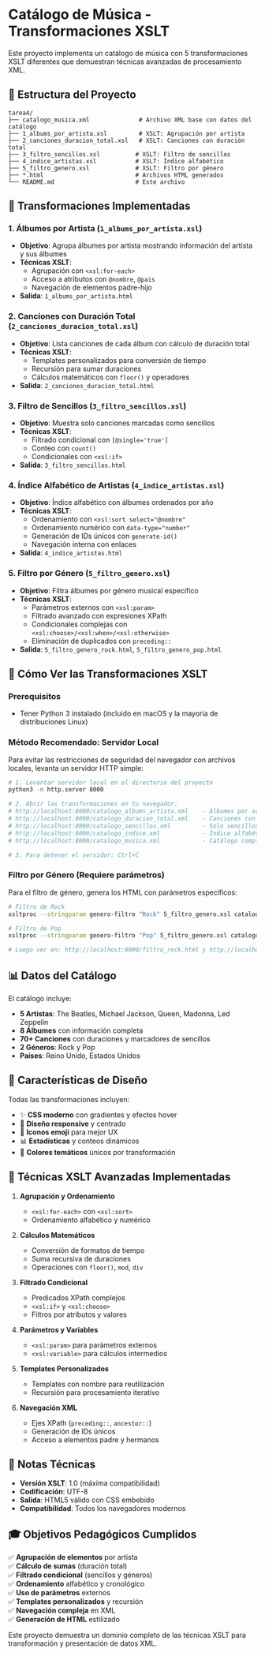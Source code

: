 # Catálogo de Música - Transformaciones XSLT

Este proyecto implementa un catálogo de música con 5 transformaciones XSLT diferentes que demuestran técnicas avanzadas de procesamiento XML.

## 📁 Estructura del Proyecto

```
tarea4/
├── catalogo_musica.xml              # Archivo XML base con datos del catálogo
├── 1_albums_por_artista.xsl         # XSLT: Agrupación por artista
├── 2_canciones_duracion_total.xsl   # XSLT: Canciones con duración total
├── 3_filtro_sencillos.xsl          # XSLT: Filtro de sencillos
├── 4_indice_artistas.xsl           # XSLT: Índice alfabético
├── 5_filtro_genero.xsl             # XSLT: Filtro por género
├── *.html                          # Archivos HTML generados
└── README.md                       # Este archivo
```

## 🎯 Transformaciones Implementadas

### 1. **Álbumes por Artista** (`1_albums_por_artista.xsl`)
- **Objetivo**: Agrupa álbumes por artista mostrando información del artista y sus álbumes
- **Técnicas XSLT**: 
  - Agrupación con `<xsl:for-each>`
  - Acceso a atributos con `@nombre`, `@pais`
  - Navegación de elementos padre-hijo
- **Salida**: `1_albums_por_artista.html`

### 2. **Canciones con Duración Total** (`2_canciones_duracion_total.xsl`)
- **Objetivo**: Lista canciones de cada álbum con cálculo de duración total
- **Técnicas XSLT**:
  - Templates personalizados para conversión de tiempo
  - Recursión para sumar duraciones
  - Cálculos matemáticos con `floor()` y operadores
- **Salida**: `2_canciones_duracion_total.html`

### 3. **Filtro de Sencillos** (`3_filtro_sencillos.xsl`)
- **Objetivo**: Muestra solo canciones marcadas como sencillos
- **Técnicas XSLT**:
  - Filtrado condicional con `[@single='true']`
  - Conteo con `count()`
  - Condicionales con `<xsl:if>`
- **Salida**: `3_filtro_sencillos.html`

### 4. **Índice Alfabético de Artistas** (`4_indice_artistas.xsl`)
- **Objetivo**: Índice alfabético con álbumes ordenados por año
- **Técnicas XSLT**:
  - Ordenamiento con `<xsl:sort select="@nombre"`
  - Ordenamiento numérico con `data-type="number"`
  - Generación de IDs únicos con `generate-id()`
  - Navegación interna con enlaces
- **Salida**: `4_indice_artistas.html`

### 5. **Filtro por Género** (`5_filtro_genero.xsl`)
- **Objetivo**: Filtra álbumes por género musical específico
- **Técnicas XSLT**:
  - Parámetros externos con `<xsl:param>`
  - Filtrado avanzado con expresiones XPath
  - Condicionales complejas con `<xsl:choose>/<xsl:when>/<xsl:otherwise>`
  - Eliminación de duplicados con `preceding::`
- **Salida**: `5_filtro_genero_rock.html`, `5_filtro_genero_pop.html`

## 🚀 Cómo Ver las Transformaciones XSLT

### Prerequisitos
- Tener Python 3 instalado (incluido en macOS y la mayoría de distribuciones Linux)

### Método Recomendado: Servidor Local

Para evitar las restricciones de seguridad del navegador con archivos locales, levanta un servidor HTTP simple:

```bash
# 1. Levantar servidor local en el directorio del proyecto
python3 -m http.server 8000

# 2. Abrir las transformaciones en tu navegador:
# http://localhost:8000/catalogo_albums_artista.xml    - Álbumes por artista
# http://localhost:8000/catalogo_duracion_total.xml    - Canciones con duración total  
# http://localhost:8000/catalogo_sencillos.xml         - Solo sencillos
# http://localhost:8000/catalogo_indice.xml            - Índice alfabético
# http://localhost:8000/catalogo_musica.xml            - Catálogo completo con CSS

# 3. Para detener el servidor: Ctrl+C
```

### Filtro por Género (Requiere parámetros)

Para el filtro de género, genera los HTML con parámetros específicos:

```bash
# Filtro de Rock
xsltproc --stringparam genero-filtro "Rock" 5_filtro_genero.xsl catalogo_musica.xml > filtro_rock.html

# Filtro de Pop  
xsltproc --stringparam genero-filtro "Pop" 5_filtro_genero.xsl catalogo_musica.xml > filtro_pop.html

# Luego ver en: http://localhost:8000/filtro_rock.html y http://localhost:8000/filtro_pop.html
```

## 📊 Datos del Catálogo

El catálogo incluye:
- **5 Artistas**: The Beatles, Michael Jackson, Queen, Madonna, Led Zeppelin
- **8 Álbumes** con información completa
- **70+ Canciones** con duraciones y marcadores de sencillos
- **2 Géneros**: Rock y Pop
- **Países**: Reino Unido, Estados Unidos

## 🎨 Características de Diseño

Todas las transformaciones incluyen:
- ✨ **CSS moderno** con gradientes y efectos hover
- 📱 **Diseño responsive** y centrado
- 🎯 **Iconos emoji** para mejor UX
- 📊 **Estadísticas** y conteos dinámicos
- 🎨 **Colores temáticos** únicos por transformación

## 🔧 Técnicas XSLT Avanzadas Implementadas

1. **Agrupación y Ordenamiento**
   - `<xsl:for-each>` con `<xsl:sort>`
   - Ordenamiento alfabético y numérico

2. **Cálculos Matemáticos**
   - Conversión de formatos de tiempo
   - Suma recursiva de duraciones
   - Operaciones con `floor()`, `mod`, `div`

3. **Filtrado Condicional**
   - Predicados XPath complejos
   - `<xsl:if>` y `<xsl:choose>`
   - Filtros por atributos y valores

4. **Parámetros y Variables**
   - `<xsl:param>` para parámetros externos
   - `<xsl:variable>` para cálculos intermedios

5. **Templates Personalizados**
   - Templates con nombre para reutilización
   - Recursión para procesamiento iterativo

6. **Navegación XML**
   - Ejes XPath (`preceding::`, `ancestor::`)
   - Generación de IDs únicos
   - Acceso a elementos padre y hermanos

## 📝 Notas Técnicas

- **Versión XSLT**: 1.0 (máxima compatibilidad)
- **Codificación**: UTF-8
- **Salida**: HTML5 válido con CSS embebido
- **Compatibilidad**: Todos los navegadores modernos

## 🎓 Objetivos Pedagógicos Cumplidos

✅ **Agrupación de elementos** por artista  
✅ **Cálculo de sumas** (duración total)  
✅ **Filtrado condicional** (sencillos y géneros)  
✅ **Ordenamiento** alfabético y cronológico  
✅ **Uso de parámetros** externos  
✅ **Templates personalizados** y recursión  
✅ **Navegación compleja** en XML  
✅ **Generación de HTML** estilizado  

Este proyecto demuestra un dominio completo de las técnicas XSLT para transformación y presentación de datos XML.
